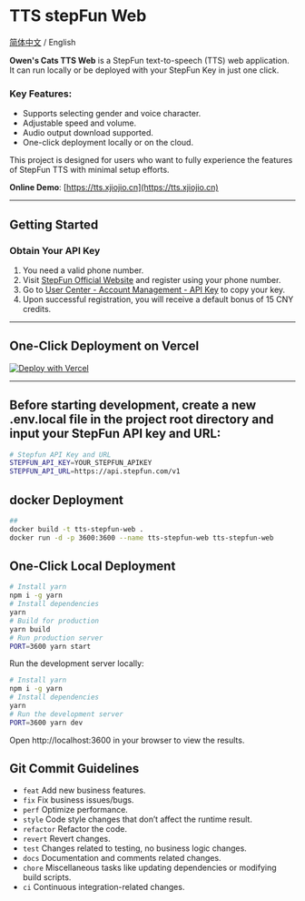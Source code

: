 # TTS stepFun Web

[简体中文](./README_CN.md) / English

**Owen's Cats TTS Web** is a StepFun text-to-speech (TTS) web application. It can run locally or be deployed with your StepFun Key in just one click.

### Key Features:

- Supports selecting gender and voice character.
- Adjustable speed and volume.
- Audio output download supported.
- One-click deployment locally or on the cloud.

This project is designed for users who want to fully experience the features of StepFun TTS with minimal setup efforts.

**Online Demo**: [https://tts.xjiojio.cn](https://tts.xjiojio.cn)

---

## Getting Started

### Obtain Your API Key

1. You need a valid phone number.
2. Visit [StepFun Official Website](https://platform.stepfun.com/) and register using your phone number.
3. Go to [User Center - Account Management - API Key](https://platform.stepfun.com/interface-key) to copy your key.
4. Upon successful registration, you will receive a default bonus of 15 CNY credits.

---

## One-Click Deployment on Vercel

[![Deploy with Vercel](https://vercel.com/button)](https://vercel.com/new/clone?repository-url=https://github.com/owenshen0907/tts-stepfun-web&env=STEPFUN_API_KEY&env=STEPFUN_API_URL&project-name=tts-stepfun-web&repository-name=tts-stepfun-web)

---
## Before starting development, create a new .env.local file in the project root directory and input your StepFun API key and URL:

```bash
# Stepfun API Key and URL
STEPFUN_API_KEY=YOUR_STEPFUN_APIKEY
STEPFUN_API_URL=https://api.stepfun.com/v1
```

## docker Deployment
```bash
##
docker build -t tts-stepfun-web .
docker run -d -p 3600:3600 --name tts-stepfun-web tts-stepfun-web
```


## One-Click Local Deployment

```bash
# Install yarn
npm i -g yarn
# Install dependencies
yarn
# Build for production
yarn build
# Run production server
PORT=3600 yarn start
```


Run the development server locally:

```bash
# Install yarn
npm i -g yarn
# Install dependencies
yarn
# Run the development server
PORT=3600 yarn dev
```

Open http://localhost:3600 in your browser to view the results.

## Git Commit Guidelines

- `feat` Add new business features.
- `fix` Fix business issues/bugs.
- `perf` Optimize performance.
- `style` Code style changes that don’t affect the runtime result.
- `refactor` Refactor the code.
- `revert` Revert changes.
- `test` Changes related to testing, no business logic changes.
- `docs` Documentation and comments related changes.
- `chore` Miscellaneous tasks like updating dependencies or modifying build scripts.
- `ci` Continuous integration-related changes.

